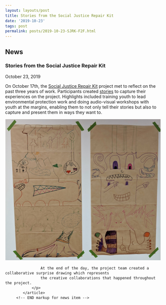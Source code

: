 ```yaml
---
layout: layouts/post
title: Stories from the Social Justice Repair Kit
date: '2019-10-23'
tags: post
permalink: posts/2019-10-23-SJRK-F2F.html
---
```

<article class="floe-content floe-news-item">
                <h2> News </h2>
                <!-- BEGIN markup for news item -->
                <h3>Stories from the Social Justice Repair Kit</h3>
                <time class="floe-date" datetime="2019-10-23">October 23, 2019</time>
                <p>
                    On October 17th, the
                    <a href="https://www.sojustrepairit.org/">Social Justice Repair Kit</a>
                    project met to reflect on the past three years of work. Participants created
                    <a href="http://stories.sojustrepairit.org/">stories</a>
                    to capture their experiences on the project. Highlights included training
                    youth to lead environmental protection work and doing audio-visual workshops
                    with youth at the margins, enabling them to not only tell their stories but
                    also to capture and present them in ways they want to.
                </p>
                <p>
                    <img src="images/SJRK_Drawing.png" alt="Collaborative surprise drawings by the SJRK team." /><br/>

                    At the end of the day, the project team created a collaborative surprise drawing which represents
                    the creative collaborations that happened throughout the project.
                </p>
            </article>
         <!-- END markup for news item -->

